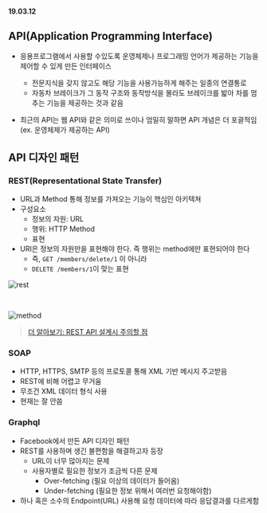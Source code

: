#### 19.03.12

## API(Application Programming Interface)

- 응용프로그램에서 사용할 수있도록 운영체제나 프로그래밍 언어가 제공하는 기능을 제어할 수 있게 만든 인터페이스

  - 전문지식을 갖지 않고도 해당 기능을 사용가능하게 해주는 일종의 연결통로
  - 자동차 브레이크가 그 동작 구조와 동작방식을 몰라도 브레이크를 밟아 차를 멈추는 기능을 제공하는 것과 같음

- 최근의 API는 웹 API와 같은 의미로 쓰이나 엄밀히 말하면 API 개념은 더 포괄적임(ex. 운영체제가 제공하는 API)

## API 디자인 패턴
### REST(Representational State Transfer)
- URL과 Method 통해 정보를 가져오는 기능이 핵심인 아키텍쳐
- 구성요소
  - 정보의 자원: URL
  - 행위: HTTP Method
  - 표현
- URI은 정보의 자원만을 표현해야 한다. 즉 행위는 method에만 표현되어야 한다
    - 즉, `GET /members/delete/1` 이 아니라
    - `DELETE /members/1`이 맞는 표현

![rest](https://user-images.githubusercontent.com/38183218/54192780-179b1e80-44fc-11e9-8ac0-8b0f234ce801.PNG)

<br>

![method](https://user-images.githubusercontent.com/38183218/54192782-179b1e80-44fc-11e9-9856-550487668034.PNG)

> [더 알아보기: REST API 설계시 주의할 점](https://meetup.toast.com/posts/92)


### SOAP
- HTTP, HTTPS, SMTP 등의 프로토콜 통해 XML 기반 메시지 주고받음
- REST에 비해 어렵고 무거움
- 무조건 XML 데이터 형식 사용
- 현재는 잘 안씀

### Graphql
- Facebook에서 만든 API 디자인 패턴
- REST를 사용하며 생긴 불편함을 해결하고자 등장
  - URL이 너무 많아지는 문제
  - 사용자별로 필요한 정보가 조금씩 다른 문제
    - Over-fetching (필요 이상의 데이터가 들어옴)
    - Under-fetching (필요한 정보 위해서 여러번 요청해야함)
- 하나 혹은 소수의 Endpoint(URL) 사용해 요청 데이터에 따라 응답결과를 다르게함


